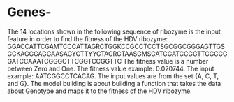 # Genes-
The 14 locations shown in the following sequence of ribozyme is the input feature in order to find the fitness of the HDV ribozyme:  GGACCATTCGAMTCCCATTAGRCTGGKCCGCCTCCTSGCGGCGGGAGTTGSGCKAGGGAGGAASAGYCTTYYCTAGRCTAASGMSCATCGATCCGGTTCGCCGGATCCAAATCGGGCTTCGGTCCGGTTC The fitness value is a number between Zero and One. The fitness value example: 0.020744. The input example: AATCGGCCTCACAG. The input values are from the set {A, C, T, and G}. The model building is about building a function that takes the data about Genotype and maps it to the fitness of the HDV ribozyme. 
